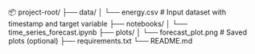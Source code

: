📦 project-root/
├── data/
│ └── energy.csv # Input dataset with timestamp and target variable
├── notebooks/
│ └── time_series_forecast.ipynb
├── plots/
│ └── forecast_plot.png # Saved plots (optional)
├── requirements.txt
└── README.md